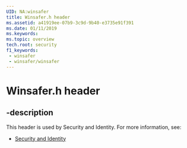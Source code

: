 ```yaml
---
UID: NA:winsafer
title: Winsafer.h header
ms.assetid: a41919ee-07b9-3c9d-9b40-e3735e91f391
ms.date: 01/11/2019
ms.keywords: 
ms.topic: overview
tech.root: security
f1_keywords:
 - winsafer
 - winsafer/winsafer
---
```


# Winsafer.h header


## -description

This header is used by Security and Identity. For more information, see:

- [Security and Identity](../_security/index.md)

